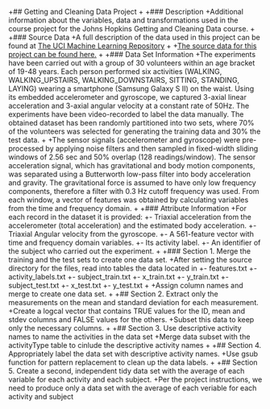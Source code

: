 +## Getting and Cleaning Data Project
 +
 +### Description
 +Additional information about the variables, data and transformations used in the course project for the Johns Hopkins Getting and Cleaning Data course.
 +
 +### Source Data
 +A full description of the data used in this project can be found at [The UCI Machine Learning Repository](http://archive.ics.uci.edu/ml/datasets/Human+Activity+Recognition+Using+Smartphones)
 +
 +[The source data for this project can be found here.](https://d396qusza40orc.cloudfront.net/getdata%2Fprojectfiles%2FUCI%20HAR%20Dataset.zip)
 +
 +### Data Set Information
 +The experiments have been carried out with a group of 30 volunteers within an age bracket of 19-48 years. Each person performed six activities (WALKING, WALKING_UPSTAIRS, WALKING_DOWNSTAIRS, SITTING, STANDING, LAYING) wearing a smartphone (Samsung Galaxy S II) on the waist. Using its embedded accelerometer and gyroscope, we captured 3-axial linear acceleration and 3-axial angular velocity at a constant rate of 50Hz. The experiments have been video-recorded to label the data manually. The obtained dataset has been randomly partitioned into two sets, where 70% of the volunteers was selected for generating the training data and 30% the test data. 
 +
 +The sensor signals (accelerometer and gyroscope) were pre-processed by applying noise filters and then sampled in fixed-width sliding windows of 2.56 sec and 50% overlap (128 readings/window). The sensor acceleration signal, which has gravitational and body motion components, was separated using a Butterworth low-pass filter into body acceleration and gravity. The gravitational force is assumed to have only low frequency components, therefore a filter with 0.3 Hz cutoff frequency was used. From each window, a vector of features was obtained by calculating variables from the time and frequency domain.
 +
 +### Attribute Information
 +For each record in the dataset it is provided: 
 +- Triaxial acceleration from the accelerometer (total acceleration) and the estimated body acceleration. 
 +- Triaxial Angular velocity from the gyroscope. 
 +- A 561-feature vector with time and frequency domain variables. 
 +- Its activity label. 
 +- An identifier of the subject who carried out the experiment.
 +
 +### Section 1. Merge the training and the test sets to create one data set.
 +After setting the source directory for the files, read into tables the data located in
 +- features.txt
 +- activity_labels.txt
 +- subject_train.txt
 +- x_train.txt
 +- y_train.txt
 +- subject_test.txt
 +- x_test.txt
 +- y_test.txt
 +
 +Assign column names and merge to create one data set.
 +
 +## Section 2. Extract only the measurements on the mean and standard deviation for each measurement. 
 +Create a logcal vector that contains TRUE values for the ID, mean and stdev columns and FALSE values for the others.
 +Subset this data to keep only the necessary columns.
 +
 +## Section 3. Use descriptive activity names to name the activities in the data set
 +Merge data subset with the activityType table to cinlude the descriptive activity names
 +
 +## Section 4. Appropriately label the data set with descriptive activity names.
 +Use gsub function for pattern replacement to clean up the data labels.
 +
 +## Section 5. Create a second, independent tidy data set with the average of each variable for each activity and each subject. 
 +Per the project instructions, we need to produce only a data set with the average of each veriable for each activity and subject
